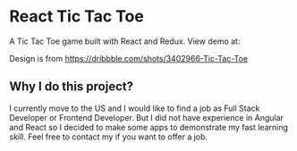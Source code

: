 # React Tic Tac Toe
A Tic Tac Toe game built with React and Redux. View demo at:

Design is from https://dribbble.com/shots/3402966-Tic-Tac-Toe


## Why I do this project?

I currently move to the US and I would like to find a job as Full Stack Developer or Frontend Developer. But I did not have experience in Angular and React so I decided to make some apps to demonstrate my fast learning skill. Feel free to contact my if you want to offer a job.
